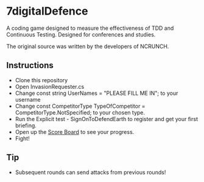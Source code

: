 7digitalDefence
===============
A coding game designed to measure the effectiveness of TDD and Continuous Testing. Designed for conferences and studies.

The original source was written by the developers of NCRUNCH.

Instructions
----
* Clone this repository
* Open InvasionRequester.cs
* Change const string UserNames = "PLEASE FILL ME IN"; to your username
* Change const CompetitorType TypeOfCompetitor = CompetitorType.NotSpecified; to your chosen type.
* Run the Explicit test - SignOnToDefendEarth to register and get your first briefing.
* Open up the [Score Board] to see your progress.
* Fight!

Tip
----
* Subsequent rounds can send attacks from previous rounds!


[Score Board]:http://aliens.agilestaffordshire.org/